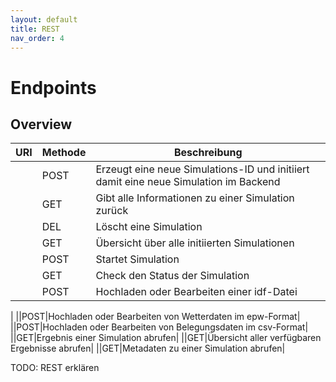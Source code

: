 ```yaml
---
layout: default
title: REST
nav_order: 4
---
```


# Endpoints

## Overview

|URI|Methode|Beschreibung|
|-|-|-|
||POST|Erzeugt eine neue Simulations-ID und initiiert damit eine neue Simulation im Backend|
||GET|Gibt alle Informationen zu einer Simulation zurück|
||DEL|Löscht eine Simulation|
||GET|Übersicht über alle initiierten Simulationen|
||POST|Startet Simulation|
||GET|Check den Status der Simulation|
||POST|Hochladen oder Bearbeiten einer idf-Datei
|
||POST|Hochladen oder Bearbeiten von Wetterdaten im epw-Format|
||POST|Hochladen oder Bearbeiten von Belegungsdaten im csv-Format|
||GET|Ergebnis einer Simulation abrufen|
||GET|Übersicht aller verfügbaren Ergebnisse abrufen|
||GET|Metadaten zu einer Simulation abrufen|

TODO: REST erklären
